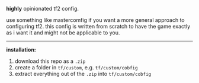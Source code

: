 **highly** opinionated tf2 config.

use something like mastercomfig if you want a more general approach to configuring tf2. this config is written from scratch to have the game exactly as i want it and might not be applicable to you.

---

**installation:**

1. download this repo as a `.zip`
2. create a folder in `tf/custom`, e.g. `tf/custom/cobfig`
3. extract everything out of the `.zip` into `tf/custom/cobfig`

